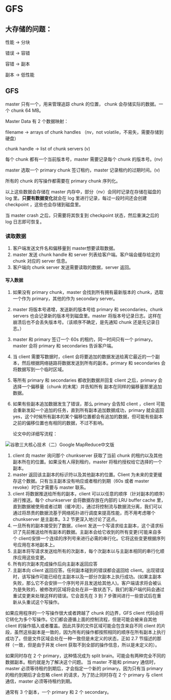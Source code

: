 # GFS

## 大存储的问题：

性能 -> 分块

错误 -> 容错

容错 -> 副本

副本 -> 低性能

## GFS

master 只有一个，用来管理追踪 chunk 的位置， chunk 会存储实际的数据。一个 chunk 64 MB。

Master Data 有 2 个数据映射：

filename -> arrays of chunk handles （nv，not volatile，不易失，需要存储到硬盘）

chunk handle -> list of chunk servers (v)

每个 chunk 都有一个当前版本号，master 需要记录每个 chunk 的版本号。(nv)

master 选取一个 primary chunk 签订租约，master 记录租约的过期时间。(v)

所有的 chunk 的写操作都需要在 primary chunk 序列化。

以上这些数据会存储在 master 内存中，部分（nv）会同时记录在存储在磁盘的 log 里。**只要有数据变化**就会在 log 里进行记录，每过一段时间还会创建 checkpoint ，这些也会存储到磁盘里。

当 master crash 之后，只需要将其恢复到 checkpoint 状态，然后重演之后的 log 日志即可恢复。

### 读取数据

1. 客户端发送文件名和偏移量到 master想要读取数据。
2. master 发送 chunk handle 和 server 列表给客户端。客户端会缓存给定的 chunk 对应的 server 信息。
3. 客户端向 chunk server 发送需要读取的数据，server 返回。

#### 写入数据

1. 如果没有 primary chunk，master 会找到所有拥有最新版本的 chunk，选取一个作为 primary，其他的作为 secondary server。
2. master 将版本号递增，发送新的版本号给 primary 和 secondaries，chunk servers 也会记录新的版本号到磁盘里。master 将版本号记录日志。这样在崩溃后也不会丢失版本号。（该顺序不确定，是先通知 chunk 还是先记录日志。）
3. master 和 primary 签订一个 60s 的租约，同一时间只有一个 primary。master 会将 primary 和 secondaries 告诉客户端。
4. 当 client 需要写数据时，client 会将要追加的数据发送给离它最近的一个副本，然后根据网络链路将数据发送到所有的副本。primary 和 secondaries 会将数据写到一个临时区域。
5. 等所有 primary 和 secondaries 都收到数据并回复 client 之后，primary 会选择一个偏移量（chunk 的末尾）并告知所有 副本在同样的偏移量那里追加数据。
6.  如果有些副本追加数据发生了错误，那么 primary 会告知 client ，client 可能会重新发起一个追加的任务，直到所有副本追加数据成功，primary 就会返回 yes，这个时候所有副本的某个偏移位置都会有追加的数据，但可能有些副本之前的偏移位置也有相同的数据，不过不影响。

    论文中的详细写流程：

![谷歌三大核心技术（二）Google MapReduce中文版](https://simg.open-open.com/show/ecab726c6eda85c8c1a24f053fcd57e5.bmp)

1. client 向 master 询问那个 chunkserver 获取了当前 chunk 的租约以及其他副本所在的位置。如果没有人得到租约，master 将租约授权给它选择的一个副本。
2. master 返回该主副本的标识符以及其他副本的位置。Client 为未来的变更缓存这个数据。只有当主副本没有响应或者租约到期（60s 或者 master revoke）时它才需要与 master 联系。
3. client 将数据推送给所有的副本，client 可以以任意的顺序（针对副本的顺序）进行推送。每个 chunkserver 会将数据存放在内部的 LRU buffer cache 里，直到数据被使用或者过期（缓冲流）。通过将控制流与数据流分离，我们可以通过将昂贵的数据流基于网络拓扑进行调度来提高性能，而不用考虑哪个 chunkserver 是主副本。3.2 节更深入地讨论了这点。
4. 一旦所有的副本接受到了数据，client 发送一个写请求给主副本，这个请求标识了先前推送给所有副本的数据。主副本会给它收到的所有变更(可能来自多个 client)安排一个连续的序列号来进行必需的串行化。它将这些变更根据序列号应用在本地副本上。
5. 主副本将写请求发送给所有的次副本，每个次副本以与主副本相同的串行化顺序应用这些变更。
6. 所有的次副本完成操作后向主副本返回应答
7. 主副本向 client 返回应答。任何副本碰到的错误都会返回给 client。出现错误时，该写操作可能已经在主副本以及一部分次副本上执行成功。(如果主副本失败，那么它不会安排一个序列号并且发送给其他人)。客户端请求将会被认为是失败的，被修改的区域将会处在非一致状态下。我们的客户端代码会通过重试变更来处理这样的错误。它会首先在 3 到 7 步骤间进行一些尝试后在重新从头重试这个写操作。

如果应用程序的一个写操作很大或者跨越了 chunk 的边界，GFS client 代码会将它转化为多个写操作。它们都会遵循上面的控制流程，但是可能会被来自其他 client 的操作插入或者覆盖。因此共享的文件区域可能会包含来自不同 client 的片段，虽然这些副本是一致的，因为所有的操作都按照相同的顺序在所有副本上执行成功了。但是文件区域会处在一种一致但是未定义的状态，正如 2.7 节描述的那样（一致，但是由于并发 client 获取不到全部的操作信息，所以是未定义的）。

如果同时存在 2 个 primary，这种情况成为 split brain。可能会有两种完全不同的数据副本。租约就是为了解决这个问题。 当 master 不能和 primary 通信时， master 必须等待租约到期后，才会指定一个新的 primary。因为只有当 primary 的租约到期后才会忽略 client 的请求，为了防止同时存在 2 个 primary 与 client 通信，master 必须等待租约到期。

通常有 3 个副本，一个 primary 和 2 个 secondary。
